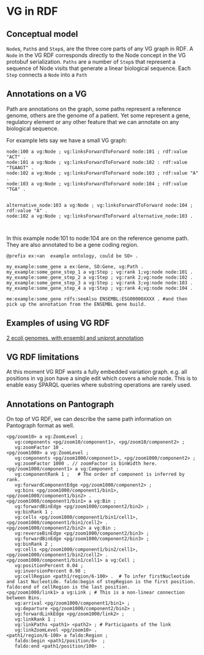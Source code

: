 # VG in RDF

## Conceptual model

`Node`s, `Path`s and `Step`s, are the three core parts of any VG graph in RDF.
A `Node` in the VG RDF corresponds directly to the Node concept in the VG protobuf serialization.
`Paths` are a number of `Step`s that represent a sequence of Node visits that generate a linear biological sequence.
Each `Step` connects a `Node` into a `Path`



## Annotations on a VG

Path are annotations on the graph, some paths represent a reference genome, others are the genome of a patient.
Yet some represent a gene, regulatory element or any other feature that we can annotate on any biological sequence.

For example lets say we have a small VG graph:

```turtle
node:100 a vg:Node ; vg:linksForwardToForward node:101 ; rdf:value "ACT" .
node:101 a vg:Node ; vg:linksForwardToForward node:102 : rdf:value "TGAAGT" .
node:102 a vg:Node ; vg:linksForwardToForward node:103 ; rdf:value "A" .
node:103 a vg:Node ; vg:linksForwardToForward node:104 ; rdf:value "TGA" .


alternative_node:103 a vg:Node ; vg:linksForwardToForward node:104 ; rdf:value "A" .
node:102 a vg:Node ; vg:linksForwardToForward alternative_node:103 .



```
In this example node:101 to node:104 are on the reference genome path.
They are also annotated to be a gene coding region.

```turtle
@prefix ex:<an  example ontology, could be SO> .

my_example:some_gene a ex:Gene, SO:Gene, vg:Path .
my_example:some_gene_step_1 a vg:Step ; vg:rank 1;vg:node node:101 .
my_example:some_gene_step_2 a vg:Step ; vg:rank 2;vg:node node:102 .
my_example:some_gene_step_3 a vg:Step ; vg:rank 3;vg:node node:103 .
my_example:some_gene_step_4 a vg:Step ; vg:rank 4;vg:node node:104 .

me:example:some_gene rdfs:seeAlso ENSEMBL:ESG00000XXXX . #and then pick up the annotation from the ENSEMBL gene build.
```

## Examples of using VG RDF

[2 ecoli genomes, with ensembl and uniprot annotation](https://github.com/vgteam/vg/wiki/VG-RDF,-the-Ensembl-bacteria-E.-coli-genome-hack-attack)

## VG RDF limitations

At this moment VG RDF wants a fully embedded variation graph. e.g. all positions in vg json have a single edit which covers a whole node. This is to enable easy SPARQL queries where substring operations are rarely used.


## Annotations on Pantograph

On top of VG RDF, we can describe the same path information on Pantograph format as well.

```ttl
<pg/zoom10> a vg:ZoomLevel ;
   vg:components <pg/zoom10/component1>, <pg/zoom10/component2> ;
   vg:zoomFactor 10 .
<pg/zoom1000> a vg:ZoomLevel ;
   vg:components <pg/zoom1000/component1>, <pg/zoom1000/component2> ;
   vg:zoomFactor 1000 . // zoomFactor is binWidth here.
<pg/zoom1000/component1> a vg:Component ;
   vg:componentRank 1 ;   # The order of component is inferred by rank.
   vg:forwardComponentEdge <pg/zoom1000/component2> ;
   vg:bins <pg/zoom1000/component1/bin1>, <pg/zoom1000/component1/bin2> .
<pg/zoom1000/component1/bin1> a vg:Bin ;
   vg:forwardBinEdge <pg/zoom1000/component2/bin2> ;
   vg:binRank 1 ;
   vg:cells <pg/zoom1000/component1/bin1/cell1>, <pg/zoom1000/component1/bin1/cell2> .
<pg/zoom1000/component2/bin2> a vg:Bin ;
   vg:reverseBinEdge <pg/zoom1000/component2/bin3> ;
   vg:forwardBinEdge <pg/zoom1000/component2/bin3> ;
   vg:binRank 2 ;
   vg:cells <pg/zoom1000/component1/bin2/cell1>, <pg/zoom1000/component1/bin2/cell2> .
<pg/zoom1000/component1/bin1/cell1> a vg:Cell ;
   vg:positionPercent 0.04 ;
   vg:inversionPercent 0.98 ;
   vg:cellRegion <path1/region/6-100> .  # To infer firstNucleotide and last Nucleotide. faldo:begin of stepRegion is the first position. faldo:end of cellRegion is the last position.
<pg/zoom1000/link1> a vg:Link ; # This is a non-linear connection between Bins.
   vg:arrival <pg/zoom1000/component1/bin1> ;
   vg:departure <pg/zoom1000/component2/bin2> ;
   vg:forwardLinkEdge <pg/zoom1000/link2> ;
   vg:linkRank 1 ;
   vg:linkPaths <path1> <path2> ; # Participants of the link
   vg:linkZoomLevel <pg/zoom10> .
<path1/region/6-100> a faldo:Region ;
   faldo:begin <path1/position/6>  ;
   faldo:end <path1/position/100>  .
```
